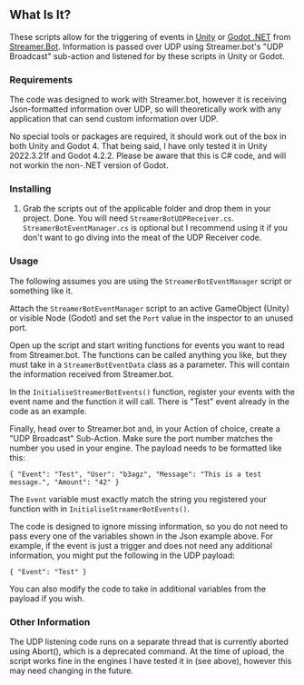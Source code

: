## What Is It?

These scripts allow for the triggering of events in [Unity](https://unity.com/) or [Godot .NET](https://godotengine.org/) from [Streamer.Bot](https://streamer.bot/). Information is passed over UDP using Streamer.bot's "UDP Broadcast" sub-action and listened for by these scripts in Unity or Godot.

### Requirements

The code was designed to work with Streamer.bot, however it is receiving Json-formatted information over UDP, so will theoretically work with any application that can send custom information over UDP.

No special tools or packages are required, it should work out of the box in both Unity and Godot 4. That being said, I have only tested it in Unity 2022.3.21f and Godot 4.2.2. Please be aware that this is C# code, and will not workin the non-.NET version of Godot.

### Installing

1. Grab the scripts out of the applicable folder and drop them in your project. Done. You will need `StreamerBotUDPReceiver.cs`. `StreamerBotEventManager.cs` is optional but I recommend using it if you don't want to go diving into the meat of the UDP Receiver code.

### Usage

The following assumes you are using the `StreamerBotEventManager` script or something like it.

Attach the `StreamerBotEventManager` script to an active GameObject (Unity) or visible Node (Godot) and set the `Port` value in the inspector to an unused port.

Open up the script and start writing functions for events you want to read from Streamer.bot. The functions can be called anything you like, but they must take in a `StreamerBotEventData` class as a parameter. This will contain the information received from Streamer.bot.

In the `InitialiseStreamerBotEvents()` function, register your events with the event name and the function it will call. There is "Test" event already in the code as an example.

Finally, head over to Streamer.bot and, in your Action of choice, create a "UDP Broadcast" Sub-Action. Make sure the port number matches the number you used in your engine. The payload needs to be formatted like this:

`{
  "Event": "Test",
  "User": "b3agz",
  "Message": "This is a test message.",
  "Amount": "42"
}`

The `Event` variable must exactly match the string you registered your function with in `InitialiseStreamerBotEvents()`.

The code is designed to ignore missing information, so you do not need to pass every one of the variables shown in the Json example above. For example, if the event is just a trigger and does not need any additional information, you might put the following in the UDP payload:

`{
  "Event": "Test"
}`

You can also modify the code to take in additional variables from the payload if you wish.

### Other Information

The UDP listening code runs on a separate thread that is currently aborted using Abort(), which is a deprecated command. At the time of upload, the script works fine in the engines I have tested it in (see above), however this may need changing in the future.